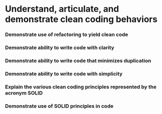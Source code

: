 # Understand, articulate, and demonstrate clean coding behaviors

### Demonstrate use of refactoring to yield clean code

### Demonstrate ability to write code with clarity

### Demonstrate ability to write code that minimizes duplication

### Demonstrate ability to write code with simplicity

### Explain the various clean coding principles represented by the acronym SOLID

### Demonstrate use of SOLID principles in code
